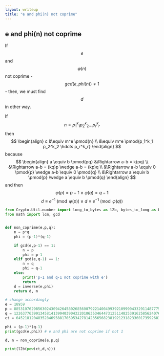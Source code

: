 ```yaml
---
layout: writeup
title: "e and phi(n) not coprime"
---
```


## e and phi(n) not coprime

If $$e$$ and $$\varphi(n)$$ not coprime - $$gcd(e,phi(n)) \neq 1$$ - then, we must find $$d$$ in other way.

If 
$$ n = p_1^k_1 p_2^k_2 \hdots p_r^k_r $$
then
$$ \begin{align}
	c 	&\equiv m^e \pmod{n} \\
		&\equiv m^e \pmod{p_1^k_1 p_2^k_2 \hdots p_r^k_r}
\end{align} $$
because
$$ \begin{align} 
	a \equiv b \pmod{pq} 	&\Rightarrow a-b = k(pq) \\
							&\Rightarrow a-b = (kq)p \wedge a-b = (kp)q \\
							&\Rightarrow a-b \equiv 0 \pmod{p} \wedge a-b \equiv 0 \pmod{q} \\
							&\Rightarrow a \equiv b \pmod{p} \wedge a \equiv b \pmod{q}
\end{align} $$
and then
$$ \varphi(p) = p-1 \vee \varphi(q) = q-1 $$
$$ d \equiv e^{-1} \pmod{\varphi(p)} \vee d \equiv e^{-1} \pmod{\varphi(q)} $$


```python
from Crypto.Util.number import long_to_bytes as l2b, bytes_to_long as b2l, inverse
from math import lcm, gcd


def non_coprime(e,p,q):
	n = p*q
	phi = (p-1)*(q-1)

	if gcd(e,p-1) == 1:
		n = p
		phi = p-1
	elif gcd(e,q-1) == 1:
		n = q
		phi = q-1
	else:
		print('p-1 and q-1 not coprime with e')
		return
	d = inverse(e,phi)
	return d, n

# change accordingly
e = 18959
p = 8853107629856302430942645802685600792214004993921099904332911487775152756152460899671437787731654521568200225685173143721860070387195312109191089843558621
q = 12263776399134581413994039043220106353464473125114825391625856240762676598269365363349978019785253746863903410731653514543481130557521535535237879154364911
ct = 64521812048352846958817059534278142356568238192123182336017359260377716295619478728140210232152018155950695896362673540987021049139829121799099909484852120051863107269165139203886417085008081775352265576110683356959797391197297615443422020648048621511483229468510937180464189390129089235915976695524813058244

phi = (p-1)*(q-1)
print(gcd(e,phi)) # e and phi are not coprime if not 1

d, n = non_coprime(e,p,q)

print(l2b(pow(ct,d,n)))
```

